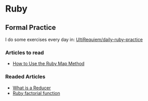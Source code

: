 # Ruby

## Formal Practice

I do some exercises every day in:
[UltiRequiem/daily-ruby-practice](https://github.com/UltiRequiem/daily-ruby-practice)

### Articles to read

- [How to Use the Ruby Map Method](https://mixandgo.com/learn/how-to-use-the-ruby-map-method)

### Readed Articles

- [What is a Reducer](https://mixandgo.com/learn/what-is-a-ruby-reducer)
- [Ruby factorial function](https://stackoverflow.com/questions/2434503/ruby-factorial-function/37352690#37352690)
